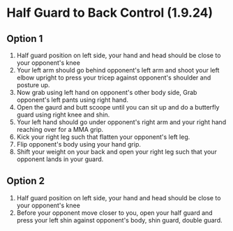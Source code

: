 # Half Guard to Back Control (1.9.24)

## Option 1

1. Half guard position on left side, your hand and head should be close to your opponent's knee
2. Your left arm should go behind opponent's left arm and shoot your left elbow upright to press your tricep against opponent's shoulder and posture up.
3. Now grab using left hand on opponent's other body side, Grab opponent's left pants using right hand.
4. Open the gaurd and butt scoope until you can sit up and do a butterfly guard using right knee and shin.
5. Your left hand should go under opponent's right arm and your right hand reaching over for a MMA grip.
6. Kick your right leg such that flatten your opponent's left leg.
7. Flip opponent's body using your hand grip.
8. Shift your weight on your back and open your right leg such that your opponent lands in your guard.

## Option 2

1. Half guard position on left side, your hand and head should be close to your opponent's knee
2. Before your opponent move closer to you, open your half guard and press your left shin against opponent's body, shin guard, double guard.

